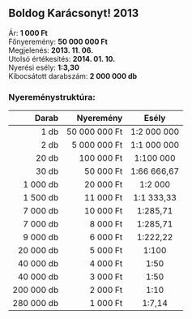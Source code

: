 ## Boldog Karácsonyt! 2013

Ár: **1 000 Ft**<br/>
Főnyeremény: **50 000 000 Ft**<br/>
Megjelenés: **2013. 11. 06.**<br/>
Utolsó értékesítés: **2014. 01. 10.**<br/>
Nyerési esély: **1:3,30**<br/>
Kibocsátott darabszám: **2 000 000 db**<br/>

### Nyereménystruktúra:
Darab|Nyeremény|Esély
---:|---:|:---:
1 db|50 000 000 Ft|1:2 000 000
2 db|5 000 000 Ft|1:1 000 000
20 db|100 000 Ft|1:100 000
30 db|50 000 Ft|1:66 666,67
1 000 db|20 000 Ft|1:2 000
1 500 db|11 000 Ft|1:1 333,33
7 000 db|10 000 Ft|1:285,71
7 000 db|8 000 Ft|1:285,71
9 000 db|6 000 Ft|1:222,22
20 000 db|5 000 Ft|1:100
40 000 db|4 000 Ft|1:50
40 000 db|3 000 Ft|1:50
200 000 db|2 000 Ft|1:10
280 000 db|1 000 Ft|1:7,14

